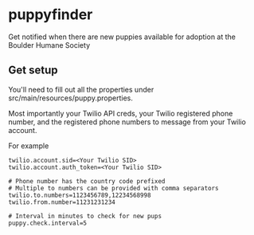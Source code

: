 # puppyfinder
Get notified when there are new puppies available for adoption at the Boulder Humane Society

## Get setup
You'll need to fill out all the properties under src/main/resources/puppy.properties.

Most importantly your Twilio API creds, your Twilio registered phone number, and the registered phone numbers to message from your Twilio account.

For example

```
twilio.account.sid=<Your Twilio SID>
twilio.account.auth_token=<Your Twilio SID>

# Phone number has the country code prefixed
# Multiple to numbers can be provided with comma separators
twilio.to.numbers=1123456789,12234568998
twilio.from.number=11231231234

# Interval in minutes to check for new pups
puppy.check.interval=5
```
